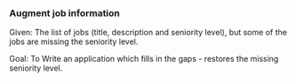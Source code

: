 ### Augment job information
Given: The list of jobs (title, description and seniority level),
but some of the jobs are missing the seniority level.

Goal: To Write an application which fills in the gaps - restores the missing seniority level.


